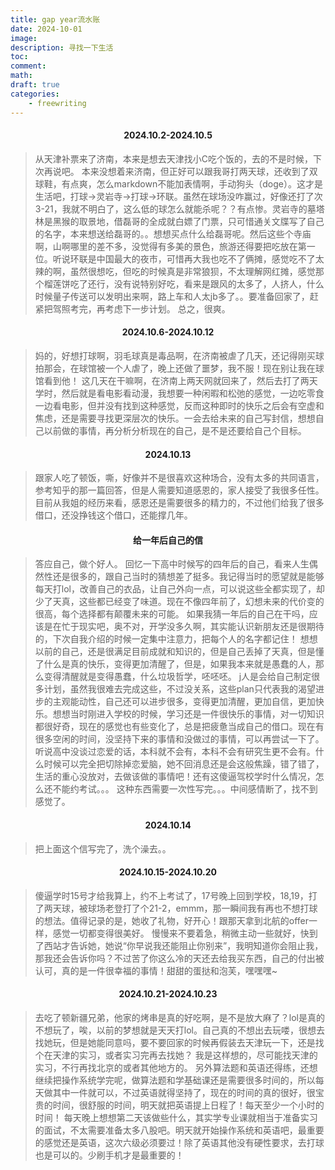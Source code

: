 ```yaml
---
title: gap year流水账
date: 2024-10-01
image: 
description: 寻找一下生活
toc: 
comment: 
math:
draft: true
categories:
    - freewriting
---
```

#### <p align="middle">2024.10.2-2024.10.5</p>
>从天津补票来了济南，本来是想去天津找小C吃个饭的，去的不是时候，下次再说吧。
本来没想着来济南，但正好可以跟我哥打两天球，还收到了双球鞋，有点爽，怎么markdown不能加表情啊，手动狗头（doge）。这才是生活吧，打球->灵岩寺->打球->环联。虽然在球场没咋赢过，好像还打了次3-21，我就不明白了，这么低的球怎么就能杀呢？？有点惨。灵岩寺的墓塔林是黑猴的取景地，借磊哥的全成就白嫖了门票，只可惜通关文牒写了自己的名字，本来想送给磊哥的。。想想买点什么给磊哥呢。然后这些个寺庙啊，山啊哪里的差不多，没觉得有多美的景色，旅游还得要把吃放在第一位。听说环联是中国最大的夜市，可惜再大我也吃不了俩摊，感觉吃不了太辣的啊，虽然很想吃，但吃的时候真是非常狼狈，不太理解网红摊，感觉那个榴莲饼吃了还行，没有说特别好吃，看来是跟风的太多了，人挤人，什么时候量子传送可以发明出来啊，路上车和人太jb多了。。要准备回家了，赶紧把驾照考完，再考虑下一步计划。
总之，很爽。
#### <p align="middle">2024.10.6-2024.10.12</p>
>妈的，好想打球啊，羽毛球真是毒品啊，在济南被虐了几天，还记得刚买球拍那会，在球馆被一个人虐了，晚上还做了噩梦，我不服！现在别让我在球馆看到他！ 这几天在干嘛啊，在济南上两天网就回来了，然后去打了两天学时，然后就是看电影看动漫，我想要一种闲暇和松弛的感觉，一边吃零食一边看电影，但并没有找到这种感觉，反而这种即时的快乐之后会有空虚和焦虑，还是需要寻找更深层次的快乐。一会去给未来的自己写封信，想想自己以前做的事情，再分析分析现在的自己，是不是还要给自己个目标。
#### <p align="middle">2024.10.13</p>
>跟家人吃了顿饭，嘶，好像并不是很喜欢这种场合，没有太多的共同语言，参考知乎的那一篇回答，但是人需要知道感恩的，家人接受了我很多任性。目前从我姐的经历来看，感恩还是需要很多的精力的，不过他们给我了很多借口，还没挣钱这个借口，还能撑几年。
#### <p align="middle">给一年后自己的信</p>
>答应自己，做个好人。
回忆一下高中时候写的四年后的自己，看来人生偶然性还是很多的，跟自己当时的猜想差了挺多。我记得当时的愿望就是能够每天打lol，改善自己的衣品，让自己外向一点，可以说这些全都实现了，却少了天真，这些都已经变了味道。现在不像四年前了，幻想未来的代价变的很高，每个选择都有颠覆未来的可能。
如果我猜一年后的自己在干吗，应该是在忙于现实吧，奥不对，开学没多久啊，其实能认识新朋友还是很期待的，下次自我介绍的时候一定集中注意力，把每个人的名字都记住！
想想以前的自己，还是很满足目前成就和知识的，但是自己丢掉了天真，但是懂了什么是真的快乐，变得更加清醒了，但是，如果我本来就是愚蠢的人，那么变得清醒就是变得愚蠢，什么垃圾哲学，呸呸呸。
j人是会给自己制定很多计划，虽然我很难去完成这些，不过没关系，这些plan只代表我的渴望进步的主观能动性，自己还可以进步很多，变得更加清醒，更加自信，更加快乐。想想当时刚进入学校的时候，学习还是一件很快乐的事情，对一切知识都很好奇，现在的感觉也有些变化了，总是把疲惫当成自己的借口。现在有很多空闲的时间，没坚持下来的事情和没做过的事情，可以再尝试一下了。
听说高中没谈过恋爱的话，本科就不会有，本科不会有研究生更不会有。什么时候可以完全把切除掉恋爱脑，她不回消息还是会这般焦躁，错了错了，生活的重心没放对，去做该做的事情吧！还有这傻逼驾校学时什么情况，怎么还不能约考试。。。
这种东西需要一次性写完。。。中间感情断了，找不到感觉了。
#### <p align="middle">2024.10.14</p>
>把上面这个信写完了，洗个澡去。。
#### <p align="middle">2024.10.15-2024.10.20</p> 
>傻逼学时15号才给我算上，约不上考试了，17号晚上回到学校，18,19，打了两天球，被球场老登打了个21-2，emmm，那一瞬间我有再也不想打球的想法。值得记录的是，她收了礼物，好开心！跟那天拿到北航的offer一样，感觉一切都变得很美好。
慢慢来不要着急，稍微主动一些就好，快到了西站才告诉她，她说“你早说我还能阻止你别来”，我明知道你会阻止我，那我还会告诉你吗？不过苦了你这么冷的天还去给我买东西，自己的付出被认可，真的是一件很幸福的事情！甜甜的蛋挞和泡芙，嘿嘿嘿~
#### <p align="middle">2024.10.21-2024.10.23</p> 
>去吃了顿新疆兄弟，他家的烤串是真的好吃啊，是不是放大麻了？lol是真的不想玩了，唉，以前的梦想就是天天打lol。自己真的不想出去玩喽，很想去找她玩，但是她能同意吗，要不要回家的时候再假装去天津玩一下，还是找个在天津的实习，或者实习完再去找她？
我是这样想的，尽可能找天津的实习，不行再找北京的或者其他地方的。
另外算法题和英语还得练，还想继续把操作系统学完呢，做算法题和学基础课还是需要很多时间的，所以每天做其中一件就可以，不过英语就得坚持了，现在的时间的真的很好，很宝贵的时间，很舒服的时间，明天就把英语提上日程了！每天至少一个小时的时间！
每天晚上想想第二天该做些什么，其实学专业课就相当于准备实习的面试，不太需要准备太多八股吧。明天就开始操作系统和英语吧，最重要的感觉还是英语，这次六级必须要过！除了英语其他没有硬性要求，去打球也是可以的。少刷手机才是最重要的！

